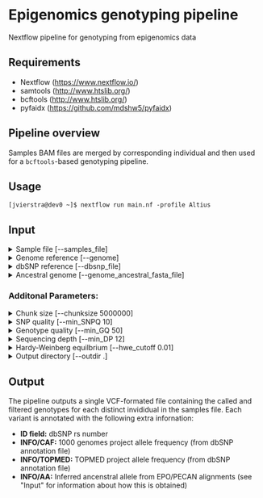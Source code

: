 # Epigenomics genotyping pipeline

Nextflow pipeline for genotyping from epigenomics data

## Requirements
- Nextflow (https://www.nextflow.io/)
- samtools (http://www.htslib.org/)
- bcftools (http://www.htslib.org/)
- pyfaidx (https://github.com/mdshw5/pyfaidx)

## Pipeline overview

Samples BAM files are merged by corresponding individual and then used for a ``bcftools``-based genotyping pipeline.

## Usage
```
[jvierstra@dev0 ~]$ nextflow run main.nf -profile Altius
```

## Input

<details><summary>Sample file [--samples_file]</summary>
<p></p>
<p>
A tab-delimited file containing information about each sample. The file must contain a header and the following columns (other columns are permitted and ignored):

- **library_id**: Unique identifier for the each sample/dataset
- **indiv_id**: Individual identifier for each sample; many samples can refer to one individual
- **bam_file**: Absolute path the BAM-formated file
</p>
</details>

<details><summary>Genome reference [--genome]</summary>
<p></p>
<p></p>
</details>

<details><summary>dbSNP reference [--dbsnp_file]</summary>
<p></p>
<p></p>
</details>

<details><summary>Ancestral genome [--genome_ancestral_fasta_file]</summary>
<p></p>
<p></p>
</details>

### Additonal Parameters:
<details><summary>Chunk size [--chunksize 5000000]</summary>
<p></p>
<p>Specificies the size (in base-pairs) to use when dividing the genome into chunks for parallel processing.</p>
</details>

<details><summary>SNP quality [--min_SNPQ 10]</summary>
<p></p>
<p>Filter variants with poor quality</p>
</details>

<details><summary>Genotype quality [--min_GQ 50]</summary>
<p></p>
<p>Set genotype for an individual to ./. (missing) when genotyping score (FORMAT/GQ) is less than this value.</p>
</details>

<details><summary>Sequencing depth [--min_DP 12]</summary>
<p></p>
<p>Minimum sequencing depth per individual to call heterozygous sites.</p>
</details>

<details><summary>Hardy-Weinberg equilbrium [--hwe_cutoff 0.01]</summary>
<p></p>
<p>Filter variants that are out of Hardy-Weinberg equilibrium (p-value threshold)</p>
</details>

<details><summary>Output directory [--outdir .]</summary>
<p></p>
<p>Specify output direectory</p>
</details>


## Output

The pipeline outputs a single VCF-formated file containing the called and filtered genotypes for each distinct invididual in the samples file. Each variant is annotated with the following extra infornation:

- **ID field:** dbSNP rs number
- **INFO/CAF:** 1000 genomes project allele frequency (from dbSNP annotation file)
- **INFO/TOPMED:** TOPMED project allele frequency (from dbSNP annotation file)
- **INFO/AA:** Inferred ancenstral allele from EPO/PECAN alignments (see "Input" for information about how this is obtained)

